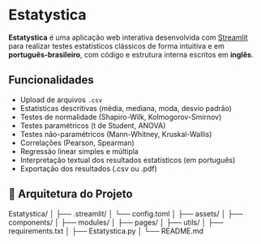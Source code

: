 # Estatystica

**Estatystica** é uma aplicação web interativa desenvolvida com [Streamlit](https://streamlit.io/) para realizar testes estatísticos clássicos de forma intuitiva e em **português-brasileiro**, com código e estrutura interna escritos em **inglês**.

## Funcionalidades

- Upload de arquivos `.csv`
- Estatísticas descritivas (média, mediana, moda, desvio padrão)
- Testes de normalidade (Shapiro-Wilk, Kolmogorov-Smirnov)
- Testes paramétricos (t de Student, ANOVA)
- Testes não-paramétricos (Mann-Whitney, Kruskal-Wallis)
- Correlações (Pearson, Spearman)
- Regressão linear simples e múltipla
- Interpretação textual dos resultados estatísticos (em português)
- Exportação dos resultados (.csv ou .pdf)

## 📁 Arquitetura do Projeto

Estatystica/
│ 
├── .streamlit/
│   └── config.toml
│ 
├── assets/
│ 
├── components/
│ 
├── modules/
│ 
├── pages/
│ 
├── utils/
│ 
├── requirements.txt
│ 
├── Estatystica.py
│ 
└── README.md